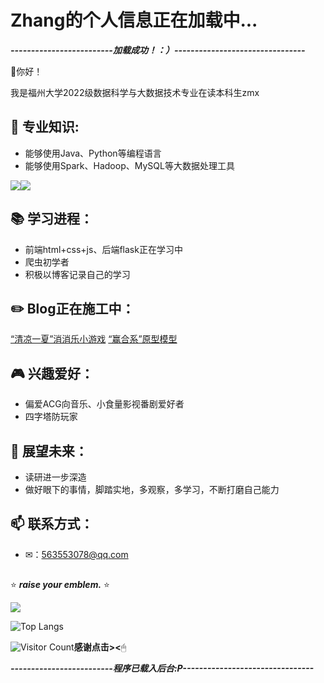 # Zhang的个人信息正在加载中...

___-------------------------加载成功！：）--------------------------------___

👋你好！

我是福州大学2022级数据科学与大数据技术专业在读本科生zmx

## 🔧 **专业知识**:
- 能够使用Java、Python等编程语言
- 能够使用Spark、Hadoop、MySQL等大数据处理工具

![](https://img.shields.io/badge/Java-ED8B00?style=for-the-badge&logo=openjdk&logoColor=white)![](https://img.shields.io/badge/Python-3776AB?style=for-the-badge&logo=python&logoColor=white)


## 📚 **学习进程**：
- 前端html+css+js、后端flask正在学习中
- 爬虫初学者
- 积极以博客记录自己的学习

## ✏️ **Blog正在施工中**：
[“清凉一夏”消消乐小游戏](https://www.cnblogs.com/okiqiiii/p/18419335)
[“赢合系”原型模型](https://www.cnblogs.com/okiqiiii/p/18428233)

## 🎮 **兴趣爱好**：
- 偏爱ACG向音乐、小食量影视番剧爱好者
- 四字塔防玩家

## 📝 **展望未来**：
- 读研进一步深造
- 做好眼下的事情，脚踏实地，多观察，多学习，不断打磨自己能力

## 📫 **联系方式**：
- ✉：563553078@qq.com

## 

⭐ ___raise your emblem.___ ⭐

![](https://github-readme-stats.vercel.app/api?username=okiqiiii&show_icons=true&theme=transparent)

![Top Langs](https://github-readme-stats.vercel.app/api/top-langs/?username=okiqiiii&layout=compact&theme=tokyonight)

![Visitor Count](https://profile-counter.glitch.me/okiqiiii/count.svg)**感谢点击><**🖱 




___-------------------------程序已载入后台:P--------------------------------___





